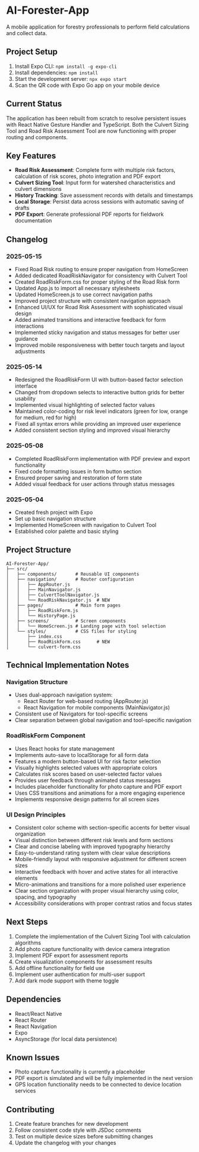 # AI-Forester-App

A mobile application for forestry professionals to perform field calculations and collect data.

## Project Setup

1. Install Expo CLI: `npm install -g expo-cli`
2. Install dependencies: `npm install`
3. Start the development server: `npx expo start`
4. Scan the QR code with Expo Go app on your mobile device

## Current Status

The application has been rebuilt from scratch to resolve persistent issues with React Native Gesture Handler and TypeScript. Both the Culvert Sizing Tool and Road Risk Assessment Tool are now functioning with proper routing and components.

## Key Features

- **Road Risk Assessment**: Complete form with multiple risk factors, calculation of risk scores, photo integration and PDF export
- **Culvert Sizing Tool**: Input form for watershed characteristics and culvert dimensions
- **History Tracking**: Save assessment records with details and timestamps
- **Local Storage**: Persist data across sessions with automatic saving of drafts
- **PDF Export**: Generate professional PDF reports for fieldwork documentation

## Changelog

### 2025-05-15
- Fixed Road Risk routing to ensure proper navigation from HomeScreen
- Added dedicated RoadRiskNavigator for consistency with Culvert Tool
- Created RoadRiskForm.css for proper styling of the Road Risk form
- Updated App.js to import all necessary stylesheets
- Updated HomeScreen.js to use correct navigation paths
- Improved project structure with consistent navigation approach
- Enhanced UI/UX for Road Risk Assessment with sophisticated visual design
- Added animated transitions and interactive feedback for form interactions
- Implemented sticky navigation and status messages for better user guidance
- Improved mobile responsiveness with better touch targets and layout adjustments

### 2025-05-14
- Redesigned the RoadRiskForm UI with button-based factor selection interface
- Changed from dropdown selects to interactive button grids for better usability
- Implemented visual highlighting of selected factor values
- Maintained color-coding for risk level indicators (green for low, orange for medium, red for high)
- Fixed all syntax errors while providing an improved user experience
- Added consistent section styling and improved visual hierarchy

### 2025-05-08
- Completed RoadRiskForm implementation with PDF preview and export functionality
- Fixed code formatting issues in form button section
- Ensured proper saving and restoration of form state
- Added visual feedback for user actions through status messages

### 2025-05-04
- Created fresh project with Expo
- Set up basic navigation structure
- Implemented HomeScreen with navigation to Culvert Tool
- Established color palette and basic styling

## Project Structure

```
AI-Forester-App/
├── src/
│   ├── components/       # Reusable UI components
│   ├── navigation/       # Router configuration
│   │   ├── AppRouter.js
│   │   ├── MainNavigator.js
│   │   ├── CulvertToolNavigator.js
│   │   └── RoadRiskNavigator.js  # NEW
│   ├── pages/            # Main form pages
│   │   ├── RoadRiskForm.js
│   │   └── HistoryPage.js
│   ├── screens/          # Screen components
│   │   └── HomeScreen.js # Landing page with tool selection
│   └── styles/           # CSS files for styling
│       ├── index.css
│       ├── RoadRiskForm.css      # NEW
│       └── culvert-form.css
```

## Technical Implementation Notes

### Navigation Structure
- Uses dual-approach navigation system:
  - React Router for web-based routing (AppRouter.js)
  - React Navigation for mobile components (MainNavigator.js)
- Consistent use of Navigators for tool-specific screens
- Clear separation between global navigation and tool-specific navigation

### RoadRiskForm Component
- Uses React hooks for state management
- Implements auto-save to localStorage for all form data
- Features a modern button-based UI for risk factor selection
- Visually highlights selected values with appropriate colors
- Calculates risk scores based on user-selected factor values
- Provides user feedback through animated status messages
- Includes placeholder functionality for photo capture and PDF export
- Uses CSS transitions and animations for a more engaging experience
- Implements responsive design patterns for all screen sizes

### UI Design Principles
- Consistent color scheme with section-specific accents for better visual organization
- Visual distinction between different risk levels and form sections
- Clear and concise labeling with improved typography hierarchy
- Easy-to-understand rating system with clear value descriptions
- Mobile-friendly layout with responsive adjustment for different screen sizes
- Interactive feedback with hover and active states for all interactive elements
- Micro-animations and transitions for a more polished user experience
- Clear section organization with proper visual hierarchy using color, spacing, and typography
- Accessibility considerations with proper contrast ratios and focus states

## Next Steps

1. Complete the implementation of the Culvert Sizing Tool with calculation algorithms
2. Add photo capture functionality with device camera integration
3. Implement PDF export for assessment reports
4. Create visualization components for assessment results
5. Add offline functionality for field use
6. Implement user authentication for multi-user support
7. Add dark mode support with theme toggle

## Dependencies

- React/React Native
- React Router
- React Navigation
- Expo
- AsyncStorage (for local data persistence)

## Known Issues

- Photo capture functionality is currently a placeholder
- PDF export is simulated and will be fully implemented in the next version
- GPS location functionality needs to be connected to device location services

## Contributing

1. Create feature branches for new development
2. Follow consistent code style with JSDoc comments
3. Test on multiple device sizes before submitting changes
4. Update the changelog with your changes